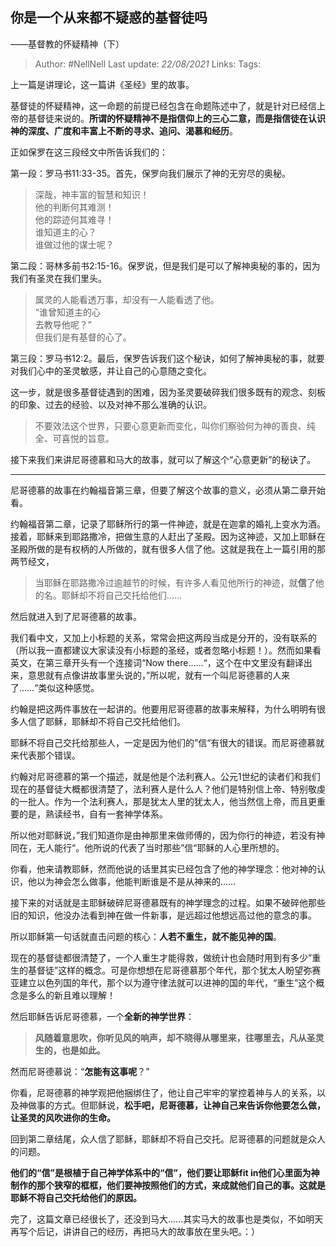 ## 你是一个从来都不疑惑的基督徒吗
——基督教的怀疑精神（下）

> Author: #NellNell 
Last update: *22/08/2021* 
Links:
Tags: 


上一篇是讲理论，这一篇讲《圣经》里的故事。

基督徒的怀疑精神，这一命题的前提已经包含在命题陈述中了，就是针对已经信上帝的基督徒来说的。**所谓的怀疑精神不是指信仰上的三心二意，而是指信徒在认识神的深度、广度和丰富上不断的寻求、追问、渴慕和经历**。

正如保罗在这三段经文中所告诉我们的：

第一段：罗马书11:33-35。首先，保罗向我们展示了神的无穷尽的奥秘。

> 深哉，神丰富的智慧和知识！  
> 他的判断何其难测！  
> 他的踪迹何其难寻！  
> 谁知道主的心？  
> 谁做过他的谋士呢？

第二段：哥林多前书2:15-16。保罗说，但是我们是可以了解神奥秘的事的，因为我们有圣灵在我们里头。

> 属灵的人能看透万事，却没有一人能看透了他。  
> “谁曾知道主的心  
> 去教导他呢？”  
> 但我们是有基督的心了。

第三段：罗马书12:2。最后，保罗告诉我们这个秘诀，如何了解神奥秘的事，就要对我们心中的圣灵敏感，并让自己的心意随之变化。

这一步，就是很多基督徒遇到的困难，因为圣灵要破碎我们很多既有的观念、刻板的印象、过去的经验、以及对神不那么准确的认识。

> 不要效法这个世界，只要心意更新而变化，叫你们察验何为神的善良、纯全、可喜悦的旨意。

接下来我们来讲尼哥德慕和马大的故事，就可以了解这个“心意更新”的秘诀了。

---

尼哥德慕的故事在约翰福音第三章，但要了解这个故事的意义，必须从第二章开始看。

约翰福音第二章，记录了耶稣所行的第一件神迹，就是在迦拿的婚礼上变水为酒。接着，耶稣来到耶路撒冷，把做生意的人赶出了圣殿。因为这神迹，又加上耶稣在圣殿所做的是有权柄的人所做的，就有很多人信了他。这就是我在上一篇引用的那两节经文，

> 当耶稣在耶路撒冷过逾越节的时候，有许多人看见他所行的神迹，就**信**了他的名。耶稣却不将自己交托给他们……

然后就进入到了尼哥德慕的故事。

我们看中文，又加上小标题的关系，常常会把这两段当成是分开的，没有联系的（所以我一直都建议大家读没有小标题的圣经，或者忽略小标题！）。然而如果看英文，在第三章开头有一个连接词“Now there……“，这个在中文里没有翻译出来，意思就有点像讲故事里头说的，”所以呢，就有一个叫尼哥德慕的人来了……“类似这种感觉。

约翰是把这两件事放在一起讲的。他要用尼哥德慕的故事来解释，为什么明明有很多人信了耶稣，耶稣却不将自己交托给他们。

耶稣不将自己交托给那些人，一定是因为他们的”信“有很大的错误。而尼哥德慕就来代表那个错误。

约翰对尼哥德慕的第一个描述，就是他是个法利赛人。公元1世纪的读者们和我们现在的基督徒大概都很清楚了，法利赛人是什么人？他们是特别信上帝、特别敬虔的一批人。作为一个法利赛人，那是犹太人里的犹太人，他当然信上帝，而且更重要的是，熟读经书，自有一套神学体系。

所以他对耶稣说，”我们知道你是由神那里来做师傅的，因为你行的神迹，若没有神同在，无人能行“。他所说的代表了当时那些”信“耶稣的人心里所想的。

你看，他来请教耶稣，然而他说的话里其实已经包含了他的神学理念：他对神的认识，他以为神会怎么做事，他能判断谁是不是从神来的……

接下来的对话就是主耶稣破碎尼哥德慕既有的神学理念的过程。如果不破碎他那些旧的知识，他没办法看到神在做一件新事，是远超过他想远高过他的意念的事。

所以耶稣第一句话就直击问题的核心：**人若不重生，就不能见神的国**。

现在的基督徒都很清楚了，一个人重生才能得救，做统计也会随时用到有多少”重生的基督徒”这样的概念。可是你想想在尼哥德慕那个年代，那个犹太人盼望弥赛亚建立以色列国的年代，那个以为遵守律法就可以进神的国的年代，“重生”这个概念是多么的新且难以理解！

然后耶稣告诉尼哥德慕，一个**全新的神学世界**：

> **风随着意思吹，你听见风的响声，却不晓得从哪里来，往哪里去，凡从圣灵生的，也是如此。**

然而尼哥德慕说：“**怎能有这事呢**？”

你看，尼哥德慕的神学观把他捆绑住了，他让自己牢牢的掌控着神与人的关系，以及神做事的方式。但耶稣说，**松手吧，尼哥德慕，让神自己来告诉你他要怎么做，让圣灵的风吹进你的生命。**

回到第二章结尾，众人信了耶稣，耶稣却不将自己交托。尼哥德慕的问题就是众人的问题。

**他们的“信”是根植于自己神学体系中的“信”，他们要让耶稣fit in他们心里面为神制作的那个狭窄的框框，他们要神按照他们的方式，来成就他们自己的事。这就是耶稣不将自己交托给他们的原因。**

完了，这篇文章已经很长了，还没到马大……其实马大的故事也是类似，不如明天再写个后记，讲讲自己的经历，再把马大的故事放在里头吧。：）